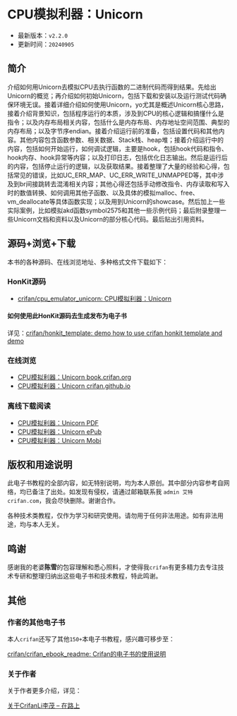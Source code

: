 # CPU模拟利器：Unicorn

* 最新版本：`v2.2.0`
* 更新时间：`20240905`

## 简介

介绍如何用Unicorn去模拟CPU去执行函数的二进制代码而得到结果。先给出Unicorn的概览；再介绍如何初始Unicorn，包括下载和安装以及运行测试代码确保环境无误。接着详细介绍如何使用Unicorn，yo尤其是概述Unicorn核心思路，接着介绍背景知识，包括程序运行的本质，涉及到CPU的核心逻辑和搞懂什么是指令；以及内存布局相关内容，包括什么是内存布局、内存地址空间范围、典型的内存布局；以及字节序endian。接着介绍运行前的准备，包括设置代码和其他内容。其他内容包含函数参数、相关数据、Stack栈、heap堆；接着介绍运行中的内容，包括如何开始运行，如何调试逻辑，主要是hook，包括hook代码和指令、hook内存、hook异常等内容；以及打印日志，包括优化日志输出。然后是运行后的内容，包括停止运行的逻辑，以及获取结果。接着整理了大量的经验和心得，包括常见的错误，比如UC_ERR_MAP、UC_ERR_WRITE_UNMAPPED等，其中涉及到br间接跳转去混淆相关内容；其他心得还包括手动修改指令、内存读取和写入时的数值转换、如何调用其他子函数、以及具体的模拟malloc、free、vm_deallocate等具体函数实现；以及用到Unicorn的showcase。然后加上一些实际案例，比如模拟akd函数symbol2575和其他一些示例代码；最后附录整理一些Unicorn文档和资料以及Unicorn的部分核心代码。最后贴出引用资料。

## 源码+浏览+下载

本书的各种源码、在线浏览地址、多种格式文件下载如下：

### HonKit源码

* [crifan/cpu_emulator_unicorn: CPU模拟利器：Unicorn](https://github.com/crifan/cpu_emulator_unicorn)

#### 如何使用此HonKit源码去生成发布为电子书

详见：[crifan/honkit_template: demo how to use crifan honkit template and demo](https://github.com/crifan/honkit_template)

### 在线浏览

* [CPU模拟利器：Unicorn book.crifan.org](https://book.crifan.org/books/cpu_emulator_unicorn/website/)
* [CPU模拟利器：Unicorn crifan.github.io](https://crifan.github.io/cpu_emulator_unicorn/website/)

### 离线下载阅读

* [CPU模拟利器：Unicorn PDF](https://book.crifan.org/books/cpu_emulator_unicorn/pdf/cpu_emulator_unicorn.pdf)
* [CPU模拟利器：Unicorn ePub](https://book.crifan.org/books/cpu_emulator_unicorn/epub/cpu_emulator_unicorn.epub)
* [CPU模拟利器：Unicorn Mobi](https://book.crifan.org/books/cpu_emulator_unicorn/mobi/cpu_emulator_unicorn.mobi)

## 版权和用途说明

此电子书教程的全部内容，如无特别说明，均为本人原创。其中部分内容参考自网络，均已备注了出处。如发现有侵权，请通过邮箱联系我 `admin 艾特 crifan.com`，我会尽快删除。谢谢合作。

各种技术类教程，仅作为学习和研究使用。请勿用于任何非法用途。如有非法用途，均与本人无关。

## 鸣谢

感谢我的老婆**陈雪**的包容理解和悉心照料，才使得我`crifan`有更多精力去专注技术专研和整理归纳出这些电子书和技术教程，特此鸣谢。

## 其他

### 作者的其他电子书

本人`crifan`还写了其他`150+`本电子书教程，感兴趣可移步至：

[crifan/crifan_ebook_readme: Crifan的电子书的使用说明](https://github.com/crifan/crifan_ebook_readme)

### 关于作者

关于作者更多介绍，详见：

[关于CrifanLi李茂 – 在路上](https://www.crifan.org/about/)

